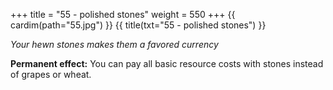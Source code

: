 +++
title = "55 - polished stones"
weight = 550
+++
{{ cardim(path="55.jpg") }}
{{ title(txt="55 - polished stones") }}

*Your hewn stones makes them a favored currency*

**Permanent effect:** You can pay all basic resource costs with stones instead
of grapes or wheat.
